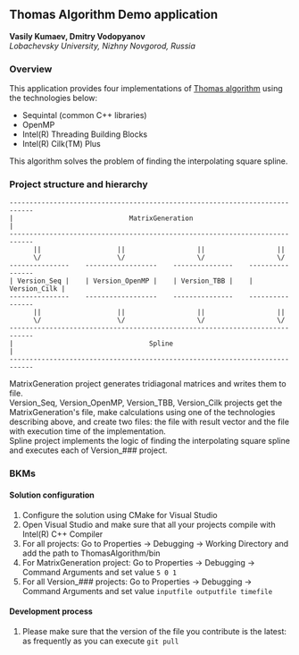 ## Thomas Algorithm Demo application

**Vasily Kumaev, Dmitry Vodopyanov**  
*Lobachevsky University, Nizhny Novgorod, Russia*


### Overview

This application provides four implementations of [Thomas algorithm](https://en.wikipedia.org/wiki/Tridiagonal_matrix_algorithm) using the technologies below:

- Sequintal (common C++ libraries)
- OpenMP
- Intel(R) Threading Building Blocks
- Intel(R) Cilk(TM) Plus
    
This algorithm solves the problem of finding the interpolating square spline.


### Project structure and hierarchy

```
----------------------------------------------------------------------------
|                             MatrixGeneration                             |
----------------------------------------------------------------------------
      ||                   ||                  ||                  ||
      \/                   \/                  \/                  \/
---------------    ------------------    ---------------    ----------------
| Version_Seq |    | Version_OpenMP |    | Version_TBB |    | Version_Cilk |
---------------    ------------------    ---------------    ----------------
      ||                   ||                  ||                  ||
      \/                   \/                  \/                  \/
----------------------------------------------------------------------------
|                                  Spline                                  |
----------------------------------------------------------------------------
```

MatrixGeneration project generates tridiagonal matrices and writes them to file.  
Version_Seq, Version_OpenMP, Version_TBB, Version_Cilk projects get the MatrixGeneration's file, make calculations using one of the technologies describing above, and create two files: the file with result vector and the file with execution time of the implementation.  
Spline project implements the logic of finding the interpolating square spline and executes each of Version_### project.  


### BKMs

#### Solution configuration
1. Configure the solution using CMake for Visual Studio
2. Open Visual Studio and make sure that all your projects compile with Intel(R) C++ Compiler
3. For all projects: Go to Properties -> Debugging -> Working Directory and add the path to ThomasAlgorithm/bin
4. For MatrixGeneration project: Go to Properties -> Debugging -> Command Arguments and set value ```5 0 1```
5. For all Version_### projects: Go to Properties -> Debugging -> Command Arguments and set value ```inputfile outputfile timefile```   

#### Development process
1. Please make sure that the version of the file you contribute is the latest: as frequently as you can execute ```git pull```